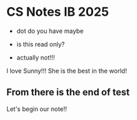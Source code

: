 # CS Notes IB 2025

- dot do you have
maybe

- is this read only?
- actually not!!!

I love Sunny!!! She is the best in the world!

## From there is the end of test

Let's begin our note!!